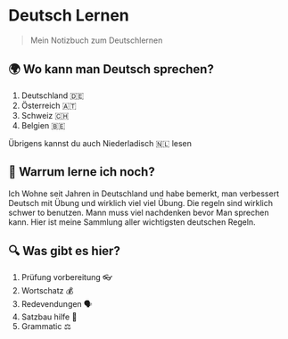 # Deutsch Lernen

> Mein Notizbuch zum Deutschlernen

## 🌍 Wo kann man Deutsch sprechen?

1. Deutschland 🇩🇪
2. Österreich 🇦🇹
3. Schweiz 🇨🇭
4. Belgien 🇧🇪

Übrigens kannst du auch Niederladisch 🇳🇱 lesen

## 🤷 Warrum lerne ich noch?

Ich Wohne seit Jahren in Deutschland und habe bemerkt, man verbessert Deutsch mit Übung und wirklich viel viel Übung. Die regeln sind wirklich schwer to benutzen. Mann muss viel nachdenken bevor Man sprechen kann. Hier ist meine Sammlung aller wichtigsten deutschen Regeln.

## 🔍 Was gibt es hier?

1. Prüfung vorbereitung 👓
2. Wortschatz 💰
3. Redevendungen 🗣️
4. Satzbau hilfe 💬
5. Grammatic ⚖️
